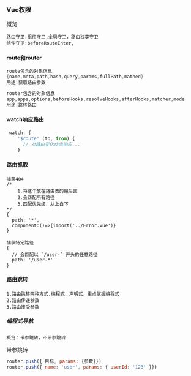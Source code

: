### Vue权限

概览

```
路由守卫,组件守卫,全局守卫，路由独享守卫
组件守卫:beforeRouteEnter,
```

#### route和router

```java
route包含的对象信息
{name,meta,path,hash,query,params,fullPath,mathed}
用途:获取路由参数

router包含的对象信息
app,apps,options,beforeHooks,resolveHooks,afterHooks,matcher,mode
用途:跳转路由
```





#### watch响应路由

```js
 watch: {
    '$route' (to, from) {
      // 对路由变化作出响应...
    }
```

#### 路由抓取

````JS
捕获404
/*
	1.将这个放在路由表的最后面
	2.会匹配所有路径
	3.匹配优先级，从上自下
*/
{
  path: '*',
  component:()=>{import('../Error.vue')}
}

捕获特定路径
{
  // 会匹配以 `/user-` 开头的任意路径
  path: '/user-*'
}
````

#### 路由跳转

```
1.路由跳转两种方式,编程式，声明式，重点掌握编程式
2.路由传递参数
3.路由接受参数
```

##### 编程式导航

```
概览：带参跳转，不带参跳转
```

带参跳转

```js
router.push({ 目标, params: {参数}})
router.push({ name: 'user', params: { userId: '123' }})
```

